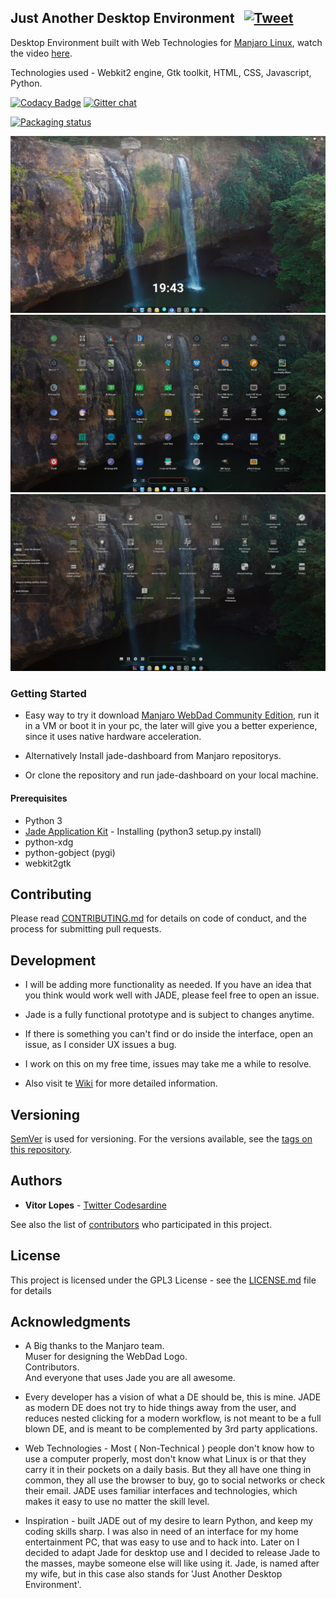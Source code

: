 ## Just Another Desktop Environment  &nbsp;&nbsp;[![Tweet](https://img.shields.io/twitter/url/http/shields.io.svg?style=social)](https://twitter.com/intent/tweet?text=Just%20Another%20Desktop%20Environment%20for%20Manjaro%20WebDad%20Community%20Edition.&url=https://github.com/codesardine/Jadesktop/&via=codesardine&hashtags=linux,html,javascript,python,webkit,css,manjaro,jadesktop)

Desktop Environment built with Web Technologies for [Manjaro Linux](https://manjaro.org/), watch the video [here](https://www.youtube.com/watch?v=YeNLBA4Cq8w).

Technologies used - Webkit2 engine, Gtk toolkit, HTML, CSS, Javascript, Python.


[![Codacy Badge](https://api.codacy.com/project/badge/Grade/7197c9d3255543d39ec9a15623ee0e51)](https://www.codacy.com/app/codesardine/Jadesktop?utm_source=github.com&amp;utm_medium=referral&amp;utm_content=codesardine/Jadesktop&amp;utm_campaign=Badge_Grade)
[![Gitter chat](https://badges.gitter.im/gitterHQ/gitter.png)](https://gitter.im/JustAnotherDesktopEnviroment/Lobby)

[![Packaging status](https://repology.org/badge/vertical-allrepos/jade-dashboard-git.svg)](https://repology.org/metapackage/jade-dashboard-git)

![desktop](jade.jpg)
![desktop](jade1.jpg)
![desktop](jade2.jpg)

### Getting Started
* Easy way to try it download [Manjaro WebDad Community Edition](https://sourceforge.net/projects/manjaro-webdad/), run it in a VM or boot it in your pc, the later will give you a better experience, since it uses native hardware acceleration.

* Alternatively Install jade-dashboard from Manjaro repositorys.

* Or clone the repository and run jade-dashboard on your local machine.

#### Prerequisites
* Python 3
* [Jade Application Kit](https://github.com/codesardine/Jade-Application-Kit) - Installing (python3 setup.py install)
* python-xdg
* python-gobject (pygi)
* webkit2gtk

## Contributing

Please read [CONTRIBUTING.md](https://github.com/codesardine/Jadesktop/blob/master/CONTRIBUTING.md) for details on code of conduct, and the process for submitting pull requests.

## Development

* I will be adding more functionality as needed. If you have an idea that you think would work well with JADE, please feel free to open an issue.
* Jade is a fully functional prototype and is subject to changes anytime.
* If there is something you can't find or do inside the interface, open an issue, as I consider UX issues a bug.
* I work on this on my free time, issues may take me a while to resolve.

* Also visit te [Wiki](https://github.com/codesardine/Jadesktop/wiki) for more detailed information. 

## Versioning

[SemVer](http://semver.org/) is used for versioning. For the versions available, see the [tags on this repository](https://github.com/codesardine/Jadesktop/tags). 

## Authors

* **Vitor Lopes** - [Twitter Codesardine](https://twitter.com/codesardine) 

See also the list of [contributors](https://github.com/codesardine/Jadesktop/graphs/contributors) who participated in this project.

## License

This project is licensed under the GPL3 License - see the [LICENSE.md](LICENSE.md) file for details

## Acknowledgments

* A Big thanks to the Manjaro team.<br/>
 Muser for designing the WebDad Logo.<br/>
 Contributors.<br/>
 And everyone that uses Jade you are all awesome.<br/>

* Every developer has a vision of what a DE should be, this is mine.
JADE as modern DE does not try to hide things away from the user, and reduces nested clicking for a modern workflow, is not meant to be a full blown DE, and is meant to be complemented by 3rd party applications.<br/>

* Web Technologies - Most ( Non-Technical ) people don't know how to use a computer properly, most don't know what Linux is or that they carry it in their pockets on a daily basis. But they all have one thing in common, they all use the browser to buy, go to social networks or check their email. JADE uses familiar interfaces and technologies, which makes it easy to use no matter the skill level.<br/>

* Inspiration -
built JADE out of my desire to learn Python, and keep my coding skills sharp. I was also in need of an interface for my home entertainment PC, that was easy to use and to hack into. Later on I decided to adapt Jade for desktop use and I decided to release Jade to the masses, maybe someone else will like using it. 
Jade, is named after my wife, but in this case also stands for 'Just Another Desktop Environment'.
<br/>
